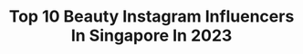 ---
title: Top 10 Beauty Instagram Influencers In Singapore In 2023
description: >-
  Find top beauty Instagram influencers in Singapore in 2023. Most popular hashtags: #sp #jumpeatcry #sggiveaway.
platform: Instagram
hits: 68
text_top: See the most popular Instagram influencers on inBeat.
text_bottom: Our search engine holds 68 Instagram influencers like this in Singapore for you to contact.
profiles:
  - username: "lihuijapanlove"
    fullname: >-
      Lihui利慧| Singapore新加坡🇸🇬
    bio: >-
      Food | Fashion | Beauty | Lifestyle 🏅Top 100 SG Lifestyle Blogger Founder of @creativeinfluencermedia 📩Collab/工作/代言: lihuijapanlove@gmail.com
    location: "Singapore"
    followers: 41454
    engagement: 208
    commentsToLikes: 0.075530
    id: ckaotr1v0x4230i78w5diw0tm
    verified: false
    hashtags: "#kbeauty, #koreanbeauty, #atomekittens, #tmgmgroup"
  - username: "germaineleonora"
    fullname: >-
      Germaine Leonora Tan
    bio: >-
      radio dj @987fm | host | voiceovers definitely shorter than u think beauty: @onlyaestheticssg say hi ➡️ Germaine.Tan@mediacorp.com.sg
    location: "Singapore"
    followers: 14045
    engagement: 644
    commentsToLikes: 0.044566
    id: ck6ub2zn075yq0j71sxcdn3fh
    verified: false
    hashtags: "#shotoniphone12pro, #giveawaysg, #sggiveaway, #airpodsmax"
  - username: "itsmjq_"
    fullname: >-
      𝐌𝐀𝐆𝐆𝐈𝐄 𝐌𝐉𝐐
    bio: >-
      8 years of Beauty experience Business Mentor | Content Strategist Dm for sponsorship/collaboration - 𝐅𝐎𝐔𝐍𝐃𝐄𝐑 𝐎𝐅 𝐒𝐇𝐎𝐘𝐎™ 𝐒𝐈𝐍𝐆𝐀𝐏𝐎𝐑𝐄 @mizshoyo_official
    location: "Singapore"
    followers: 7934
    engagement: 688
    commentsToLikes: 0.037751
    id: ck0w2p1bcph7d0i19dy7i8gd3
    verified: false
    hashtags: "#mizshoyosingapore, #glowicofficial, #shoyosingapore, #shoyoxsg"
  - username: "aimeechengbradshaw"
    fullname: >-
      Aimee Cheng-Bradshaw
    bio: >-
      ✨British-Chinese 🐝Fashion, beauty, fitness ⭒☽ mental health | psychology 🧠
    location: "Singapore"
    followers: 114797
    engagement: 311
    commentsToLikes: 0.011660
    id: ck55jn7nsxd3r0i11s2wl5m3n
    verified: true
    hashtags: "#ad, #ilovesilkygirl, #sp, #diorholidays"
  - username: "syliviasebastian_bebwa"
    fullname: >-
      Miss Tanzania 2019👑
    bio: >-
      MISS WORLD TANZANIA 2019/2021👑🇹🇿 Beauty is respect. AKG7437SG834 Psalm 23
    location: "Singapore"
    followers: 48373
    engagement: 547
    commentsToLikes: 0.020674
    id: ck13441c3ulfc0i190rv19hu3
    verified: false
    hashtags: "#sometimesitbelikethat, #artwork, #azishe, #thesilvia"
  - username: "rachelwongggg"
    fullname: >-
      Rachel Wong
    bio: >-
      💜 BEAUTY . FITNESS . LIFESTYLE . DOGS 🐾 〰️ Host | Livestream ✉️ rachelwongg@hotmail.com
    location: "Singapore"
    followers: 41430
    engagement: 224
    commentsToLikes: 0.017592
    id: ck5zvedfd42qt0i140vr1e7tp
    verified: false
    hashtags: "#sato, #johnfriedasg, #hairmeout, #folligrow"
  - username: "nishakumarofficial"
    fullname: >-
      Nisha Satyamorthi
    bio: >-
      →Miss Malaysia Pancontinental 2015 👑 →Miss Universe Malaysia top 10 2015 → Beauty queen. Model. ACTRESS (🇸🇬SG) 📍Singapore ⬇️⬇️⬇️ Watch MITARA
    location: "Singapore"
    followers: 31514
    engagement: 451
    commentsToLikes: 0.018243
    id: ck6ub2r1474pk0j71be3pm4x7
    verified: false
    hashtags: "#instasg, #outfitoftheday, #preggystyle, #sginsta"
  - username: "evonnz"
    fullname: >-
      Evonne ★
    bio: >-
      Beauty/Aesthetic, Design, Diving, Bunnies and Taugeh-less meals🐚 Mother Hen @mizuaesthetic @aeras.sg
    location: "Singapore"
    followers: 30021
    engagement: 141
    commentsToLikes: 0.023139
    id: ck5q78j7p0eg90i11uml1hz79
    verified: false
    hashtags: "#harrythejerseywooly, #rabbitsofinstagram, #rabbitsofrhq, #clearturn28days"
  - username: "eileenmak"
    fullname: >-
      Eileen Mak
    bio: >-
      sg | fashion, beauty, travel ☁️ a wanderlust soul & creative eileenmak@live.com
    location: "Singapore"
    followers: 28775
    engagement: 195
    commentsToLikes: 0.048086
    id: ck0vyssa75lxw0i19j3aa6znk
    verified: false
    hashtags: "#02, #maxhappiness, #lazadaxmediacorp, #ad"
  - username: "sodapopp"
    fullname: >-
      j a n 🌹
    bio: >-
      SG // Mummy to #JanNicJunior ✨Fashion Beauty Lifestyle✨ 💇‍♀️ @chezvoushair 👀 @kiramesg
    location: "Singapore"
    followers: 20408
    engagement: 212
    commentsToLikes: 0.086330
    id: ck15uiz6sneol0i19ba9g5cnf
    verified: false
    hashtags: "#beautyblogger, #jannicjunior, #shopperboard, #lechicsg"
---